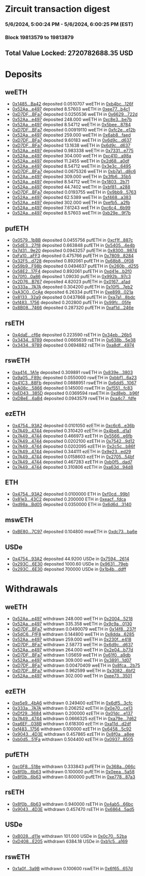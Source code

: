 # Zircuit transaction digest
### 5/6/2024, 5:00:24 PM - 5/6/2024, 6:00:25 PM (EST)
### Block 19813579 to 19813879

## Total Value Locked: 2720782688.35 USD

# Deposits
## weETH
- [0x1485...Ba42](https://etherscan.io/address/0x1485D8d88A665F8F7DDdEE701949138f61f4Ba42) deposited 0.0510707 weETH in [0xb4bc...126f](https://etherscan.io/tx/0x1485D8d88A665F8F7DDdEE701949138f61f4Ba42)
- [0x52Aa...e497](https://etherscan.io/address/0x52Aa899454998Be5b000Ad077a46Bbe360F4e497) deposited 8.57603 weETH in [0xee77...b4c1](https://etherscan.io/tx/0x52Aa899454998Be5b000Ad077a46Bbe360F4e497)
- [0xD7DF...BFa7](https://etherscan.io/address/0xD7DF7E085214743530afF339aFC420c7c720BFa7) deposited 0.0250536 weETH in [0x6629...722d](https://etherscan.io/tx/0xD7DF7E085214743530afF339aFC420c7c720BFa7)
- [0x52Aa...e497](https://etherscan.io/address/0x52Aa899454998Be5b000Ad077a46Bbe360F4e497) deposited 248.000 weETH in [0xc8e3...be7b](https://etherscan.io/tx/0x52Aa899454998Be5b000Ad077a46Bbe360F4e497)
- [0x52Aa...e497](https://etherscan.io/address/0x52Aa899454998Be5b000Ad077a46Bbe360F4e497) deposited 8.54712 weETH in [0x5bee...8784](https://etherscan.io/tx/0x52Aa899454998Be5b000Ad077a46Bbe360F4e497)
- [0xD7DF...BFa7](https://etherscan.io/address/0xD7DF7E085214743530afF339aFC420c7c720BFa7) deposited 0.00919110 weETH in [0xfc2e...e12b](https://etherscan.io/tx/0xD7DF7E085214743530afF339aFC420c7c720BFa7)
- [0x52Aa...e497](https://etherscan.io/address/0x52Aa899454998Be5b000Ad077a46Bbe360F4e497) deposited 259.000 weETH in [0x6ab8...faed](https://etherscan.io/tx/0x52Aa899454998Be5b000Ad077a46Bbe360F4e497)
- [0xD7DF...BFa7](https://etherscan.io/address/0xD7DF7E085214743530afF339aFC420c7c720BFa7) deposited 9.60183 weETH in [0x6d9c...d637](https://etherscan.io/tx/0xD7DF7E085214743530afF339aFC420c7c720BFa7)
- [0xD7DF...BFa7](https://etherscan.io/address/0xD7DF7E085214743530afF339aFC420c7c720BFa7) deposited 13.1638 weETH in [0x6d9c...d637](https://etherscan.io/tx/0xD7DF7E085214743530afF339aFC420c7c720BFa7)
- [0x52Aa...e497](https://etherscan.io/address/0x52Aa899454998Be5b000Ad077a46Bbe360F4e497) deposited 0.983338 weETH in [0x7331...e775](https://etherscan.io/tx/0x52Aa899454998Be5b000Ad077a46Bbe360F4e497)
- [0x52Aa...e497](https://etherscan.io/address/0x52Aa899454998Be5b000Ad077a46Bbe360F4e497) deposited 304.000 weETH in [0xc410...a98a](https://etherscan.io/tx/0x52Aa899454998Be5b000Ad077a46Bbe360F4e497)
- [0x52Aa...e497](https://etherscan.io/address/0x52Aa899454998Be5b000Ad077a46Bbe360F4e497) deposited 11.2455 weETH in [0x2d68...a0df](https://etherscan.io/tx/0x52Aa899454998Be5b000Ad077a46Bbe360F4e497)
- [0x52Aa...e497](https://etherscan.io/address/0x52Aa899454998Be5b000Ad077a46Bbe360F4e497) deposited 8.54712 weETH in [0x3e3c...6495](https://etherscan.io/tx/0x52Aa899454998Be5b000Ad077a46Bbe360F4e497)
- [0xD7DF...BFa7](https://etherscan.io/address/0xD7DF7E085214743530afF339aFC420c7c720BFa7) deposited 0.0675326 weETH in [0xb7a1...d8c6](https://etherscan.io/tx/0xD7DF7E085214743530afF339aFC420c7c720BFa7)
- [0x52Aa...e497](https://etherscan.io/address/0x52Aa899454998Be5b000Ad077a46Bbe360F4e497) deposited 309.000 weETH in [0x3fb6...35b5](https://etherscan.io/tx/0x52Aa899454998Be5b000Ad077a46Bbe360F4e497)
- [0x52Aa...e497](https://etherscan.io/address/0x52Aa899454998Be5b000Ad077a46Bbe360F4e497) deposited 8.54712 weETH in [0x1803...2b71](https://etherscan.io/tx/0x52Aa899454998Be5b000Ad077a46Bbe360F4e497)
- [0x52Aa...e497](https://etherscan.io/address/0x52Aa899454998Be5b000Ad077a46Bbe360F4e497) deposited 44.7402 weETH in [0xbf81...a288](https://etherscan.io/tx/0x52Aa899454998Be5b000Ad077a46Bbe360F4e497)
- [0xD7DF...BFa7](https://etherscan.io/address/0xD7DF7E085214743530afF339aFC420c7c720BFa7) deposited 0.0193755 weETH in [0x9bb9...5763](https://etherscan.io/tx/0xD7DF7E085214743530afF339aFC420c7c720BFa7)
- [0x52Aa...e497](https://etherscan.io/address/0x52Aa899454998Be5b000Ad077a46Bbe360F4e497) deposited 62.5389 weETH in [0xf468...a383](https://etherscan.io/tx/0x52Aa899454998Be5b000Ad077a46Bbe360F4e497)
- [0x52Aa...e497](https://etherscan.io/address/0x52Aa899454998Be5b000Ad077a46Bbe360F4e497) deposited 302.000 weETH in [0xefb5...a2fb](https://etherscan.io/tx/0x52Aa899454998Be5b000Ad077a46Bbe360F4e497)
- [0x52Aa...e497](https://etherscan.io/address/0x52Aa899454998Be5b000Ad077a46Bbe360F4e497) deposited 7.61243 weETH in [0xc6c4...6b99](https://etherscan.io/tx/0x52Aa899454998Be5b000Ad077a46Bbe360F4e497)
- [0x52Aa...e497](https://etherscan.io/address/0x52Aa899454998Be5b000Ad077a46Bbe360F4e497) deposited 8.57603 weETH in [0xb29e...9f7b](https://etherscan.io/tx/0x52Aa899454998Be5b000Ad077a46Bbe360F4e497)
## pufETH
- [0x0579...1bBB](https://etherscan.io/address/0x05793516C45F4A71A58bfB24Ef42774D73091bBB) deposited 0.0455756 pufETH in [0xcf1f...887c](https://etherscan.io/tx/0x05793516C45F4A71A58bfB24Ef42774D73091bBB)
- [0x5dE3...27f8](https://etherscan.io/address/0x5dE3D565722DFf94A5D9aD80344e400c114027f8) deposited 0.663848 pufETH in [0x5405...4e4b](https://etherscan.io/tx/0x5dE3D565722DFf94A5D9aD80344e400c114027f8)
- [0x7d31...9e20](https://etherscan.io/address/0x7d312833575df4E47767ac26821A133b27A79e20) deposited 0.0943257 pufETH in [0x8300...9874](https://etherscan.io/tx/0x7d312833575df4E47767ac26821A133b27A79e20)
- [0xFa10...aFF3](https://etherscan.io/address/0xFa1063e384c65B7db2fcA91814ECDEA7C359aFF3) deposited 0.475766 pufETH in [0x7809...8284](https://etherscan.io/tx/0xFa1063e384c65B7db2fcA91814ECDEA7C359aFF3)
- [0x32F5...d728](https://etherscan.io/address/0x32F55932Ac3dE4537781885c49EBA1DCE24ed728) deposited 0.892061 pufETH in [0x68b8...0f08](https://etherscan.io/tx/0x32F55932Ac3dE4537781885c49EBA1DCE24ed728)
- [0x59b9...F98b](https://etherscan.io/address/0x59b9D35F67fe1fBb993C3f1d6528469bB3AeF98b) deposited 0.0494637 pufETH in [0x260b...d255](https://etherscan.io/tx/0x59b9D35F67fe1fBb993C3f1d6528469bB3AeF98b)
- [0x58E2...17F4](https://etherscan.io/address/0x58E2e38d1970726b09B9Ca148F98f5d993C417F4) deposited 0.892061 pufETH in [0xd41e...b2f0](https://etherscan.io/tx/0x58E2e38d1970726b09B9Ca148F98f5d993C417F4)
- [0x70f0...0a86](https://etherscan.io/address/0x70f01011b43a00a0a9D90440e6835B0880F60a86) deposited 1.09030 pufETH in [0x992b...97c3](https://etherscan.io/tx/0x70f01011b43a00a0a9D90440e6835B0880F60a86)
- [0x2D76...B767](https://etherscan.io/address/0x2D76f5440f4a5073a6Cc2915c1318587846eB767) deposited 4.82023 pufETH in [0x0167...a1ad](https://etherscan.io/tx/0x2D76f5440f4a5073a6Cc2915c1318587846eB767)
- [0x333a...7A7A](https://etherscan.io/address/0x333a3CaBD01b819d7651A162E9D65983F8377A7A) deposited 0.304200 pufETH in [0x10f5...7eb2](https://etherscan.io/tx/0x333a3CaBD01b819d7651A162E9D65983F8377A7A)
- [0xA3C0...CcAe](https://etherscan.io/address/0xA3C0fd0b59457ad8B3Cb47993f7665d0d213CcAe) deposited 6.26334 pufETH in [0xe899...021a](https://etherscan.io/tx/0xA3C0fd0b59457ad8B3Cb47993f7665d0d213CcAe)
- [0x8133...32a9](https://etherscan.io/address/0x8133EdA6111363f19dFC607B7f9c77E299B232a9) deposited 0.0437868 pufETH in [0xa7a1...8bdc](https://etherscan.io/tx/0x8133EdA6111363f19dFC607B7f9c77E299B232a9)
- [0xf483...1756](https://etherscan.io/address/0xf48371A45ec8bCc4AF916DE23F5E9B4BDa5b1756) deposited 0.202800 pufETH in [0x99fc...05fe](https://etherscan.io/tx/0xf48371A45ec8bCc4AF916DE23F5E9B4BDa5b1756)
- [0x8B08...7466](https://etherscan.io/address/0x8B08465C3E54c8671b4255215683A6c8b3D27466) deposited 0.287320 pufETH in [0xaf1d...246e](https://etherscan.io/tx/0x8B08465C3E54c8671b4255215683A6c8b3D27466)
## rsETH
- [0x4daE...cf6e](https://etherscan.io/address/0x4daE741C81DABE5bb420FDC1bc91d2Ff6a41cf6e) deposited 0.223590 rsETH in [0x34eb...26b5](https://etherscan.io/tx/0x4daE741C81DABE5bb420FDC1bc91d2Ff6a41cf6e)
- [0x3434...9789](https://etherscan.io/address/0x34349c5569e7B846c3558961552D2202760A9789) deposited 0.0665639 rsETH in [0x638b...5e38](https://etherscan.io/tx/0x34349c5569e7B846c3558961552D2202760A9789)
- [0x3434...9789](https://etherscan.io/address/0x34349c5569e7B846c3558961552D2202760A9789) deposited 0.0694882 rsETH in [0xa8df...4974](https://etherscan.io/tx/0x34349c5569e7B846c3558961552D2202760A9789)
## rswETH
- [0xa414...1A1e](https://etherscan.io/address/0xa414ba8Cf5f4A740Ce2c6bC5c953eb4d49d01A1e) deposited 0.309891 rswETH in [0x839e...3803](https://etherscan.io/tx/0xa414ba8Cf5f4A740Ce2c6bC5c953eb4d49d01A1e)
- [0x9a05...F89c](https://etherscan.io/address/0x9a050a1Bb04Abf8635e96b63ee5FD735Fa26F89c) deposited 0.0550000 rswETH in [0xbbf1...6a23](https://etherscan.io/tx/0x9a050a1Bb04Abf8635e96b63ee5FD735Fa26F89c)
- [0x41C3...88Fb](https://etherscan.io/address/0x41C3FcE0DefbE5DDD6383a5E93a6455B637888Fb) deposited 0.0888951 rswETH in [0x6dd5...1067](https://etherscan.io/tx/0x41C3FcE0DefbE5DDD6383a5E93a6455B637888Fb)
- [0xA08c...5866](https://etherscan.io/address/0xA08cF7E0f5F29386d76E76154F722e1897425866) deposited 0.145000 rswETH in [0xf551...fc83](https://etherscan.io/tx/0xA08cF7E0f5F29386d76E76154F722e1897425866)
- [0xED43...385D](https://etherscan.io/address/0xED431AbC7C0bB292aa6466322Fa9Fd209101385D) deposited 0.0369594 rswETH in [0xd8eb...b96f](https://etherscan.io/tx/0xED431AbC7C0bB292aa6466322Fa9Fd209101385D)
- [0xDBeE...6aB4](https://etherscan.io/address/0xDBeE82Ac2e13315946842Be75328f9D750bA6aB4) deposited 0.0943579 rswETH in [0xa4c7...fdfe](https://etherscan.io/tx/0xDBeE82Ac2e13315946842Be75328f9D750bA6aB4)
## ezETH
- [0x4754...93A2](https://etherscan.io/address/0x47548b173887F69c5DcA922b1E40459a16CC93A2) deposited 0.0101050 ezETH in [0xc6c6...e36b](https://etherscan.io/tx/0x47548b173887F69c5DcA922b1E40459a16CC93A2)
- [0x7A49...4744](https://etherscan.io/address/0x7A493Be5c2ce014cD049Bf178a1ac0Db1B434744) deposited 0.310420 ezETH in [0x4be8...d1a1](https://etherscan.io/tx/0x7A493Be5c2ce014cD049Bf178a1ac0Db1B434744)
- [0x7A49...4744](https://etherscan.io/address/0x7A493Be5c2ce014cD049Bf178a1ac0Db1B434744) deposited 0.466973 ezETH in [0x5566...e6fb](https://etherscan.io/tx/0x7A493Be5c2ce014cD049Bf178a1ac0Db1B434744)
- [0x7A49...4744](https://etherscan.io/address/0x7A493Be5c2ce014cD049Bf178a1ac0Db1B434744) deposited 0.0202100 ezETH in [0x7542...9d12](https://etherscan.io/tx/0x7A493Be5c2ce014cD049Bf178a1ac0Db1B434744)
- [0x7A49...4744](https://etherscan.io/address/0x7A493Be5c2ce014cD049Bf178a1ac0Db1B434744) deposited 0.0202095 ezETH in [0x2c5c...b86f](https://etherscan.io/tx/0x7A493Be5c2ce014cD049Bf178a1ac0Db1B434744)
- [0x7A49...4744](https://etherscan.io/address/0x7A493Be5c2ce014cD049Bf178a1ac0Db1B434744) deposited 0.344111 ezETH in [0x9e23...ed29](https://etherscan.io/tx/0x7A493Be5c2ce014cD049Bf178a1ac0Db1B434744)
- [0x7A49...4744](https://etherscan.io/address/0x7A493Be5c2ce014cD049Bf178a1ac0Db1B434744) deposited 0.0158603 ezETH in [0x2705...54bf](https://etherscan.io/tx/0x7A493Be5c2ce014cD049Bf178a1ac0Db1B434744)
- [0x7A49...4744](https://etherscan.io/address/0x7A493Be5c2ce014cD049Bf178a1ac0Db1B434744) deposited 0.467283 ezETH in [0xb0f5...dad7](https://etherscan.io/tx/0x7A493Be5c2ce014cD049Bf178a1ac0Db1B434744)
- [0x7A49...4744](https://etherscan.io/address/0x7A493Be5c2ce014cD049Bf178a1ac0Db1B434744) deposited 0.310806 ezETH in [0xa63d...94d8](https://etherscan.io/tx/0x7A493Be5c2ce014cD049Bf178a1ac0Db1B434744)
## ETH
- [0x4754...93A2](https://etherscan.io/address/0x47548b173887F69c5DcA922b1E40459a16CC93A2) deposited 0.0100000 ETH in [0xf0cd...99b1](https://etherscan.io/tx/0x47548b173887F69c5DcA922b1E40459a16CC93A2)
- [0x81e3...43C2](https://etherscan.io/address/0x81e34639DEd2Fc0ce0B46609eA41c5897f8143C2) deposited 0.200000 ETH in [0xeacf...fdca](https://etherscan.io/tx/0x81e34639DEd2Fc0ce0B46609eA41c5897f8143C2)
- [0xd98a...Bd05](https://etherscan.io/address/0xd98ac9E061071897EAFf6911b7583561C266Bd05) deposited 0.0350000 ETH in [0x6d6d...3140](https://etherscan.io/tx/0xd98ac9E061071897EAFf6911b7583561C266Bd05)
## mswETH
- [0xBE80...7C97](https://etherscan.io/address/0xBE805E608dbF4345109047213fa94e14d3B97C97) deposited 0.104800 mswETH in [0xdc73...ba6e](https://etherscan.io/tx/0xBE805E608dbF4345109047213fa94e14d3B97C97)
## USDe
- [0x4754...93A2](https://etherscan.io/address/0x47548b173887F69c5DcA922b1E40459a16CC93A2) deposited 44.9200 USDe in [0x7594...2614](https://etherscan.io/tx/0x47548b173887F69c5DcA922b1E40459a16CC93A2)
- [0x293C...6E30](https://etherscan.io/address/0x293C6937D8D82e05B01335F7B33FBA0c8e256E30) deposited 1000.60 USDe in [0x9631...79eb](https://etherscan.io/tx/0x293C6937D8D82e05B01335F7B33FBA0c8e256E30)
- [0x293C...6E30](https://etherscan.io/address/0x293C6937D8D82e05B01335F7B33FBA0c8e256E30) deposited 700000 USDe in [0x1b4b...ddff](https://etherscan.io/tx/0x293C6937D8D82e05B01335F7B33FBA0c8e256E30)
# Withdrawals
## weETH
- [0x52Aa...e497](https://etherscan.io/address/0x52Aa899454998Be5b000Ad077a46Bbe360F4e497) withdrawn 248.000 weETH in [0x2004...5218](https://etherscan.io/tx/0x52Aa899454998Be5b000Ad077a46Bbe360F4e497)
- [0x52Aa...e497](https://etherscan.io/address/0x52Aa899454998Be5b000Ad077a46Bbe360F4e497) withdrawn 335.358 weETH in [0x9c9a...0130](https://etherscan.io/tx/0x52Aa899454998Be5b000Ad077a46Bbe360F4e497)
- [0xD7DF...BFa7](https://etherscan.io/address/0xD7DF7E085214743530afF339aFC420c7c720BFa7) withdrawn 0.0490079 weETH in [0x14f8...237f](https://etherscan.io/tx/0xD7DF7E085214743530afF339aFC420c7c720BFa7)
- [0x5dC6...FfF8](https://etherscan.io/address/0x5dC6155265575b0BB2141F7176456F255077FfF8) withdrawn 0.144800 weETH in [0x8dda...6285](https://etherscan.io/tx/0x5dC6155265575b0BB2141F7176456F255077FfF8)
- [0x52Aa...e497](https://etherscan.io/address/0x52Aa899454998Be5b000Ad077a46Bbe360F4e497) withdrawn 259.000 weETH in [0x230f...e418](https://etherscan.io/tx/0x52Aa899454998Be5b000Ad077a46Bbe360F4e497)
- [0xD7DF...BFa7](https://etherscan.io/address/0xD7DF7E085214743530afF339aFC420c7c720BFa7) withdrawn 2.58773 weETH in [0x6d9c...d637](https://etherscan.io/tx/0xD7DF7E085214743530afF339aFC420c7c720BFa7)
- [0x52Aa...e497](https://etherscan.io/address/0x52Aa899454998Be5b000Ad077a46Bbe360F4e497) withdrawn 264.000 weETH in [0x2e04...b77d](https://etherscan.io/tx/0x52Aa899454998Be5b000Ad077a46Bbe360F4e497)
- [0xD7DF...BFa7](https://etherscan.io/address/0xD7DF7E085214743530afF339aFC420c7c720BFa7) withdrawn 1.05659 weETH in [0x61f0...a9db](https://etherscan.io/tx/0xD7DF7E085214743530afF339aFC420c7c720BFa7)
- [0x52Aa...e497](https://etherscan.io/address/0x52Aa899454998Be5b000Ad077a46Bbe360F4e497) withdrawn 309.000 weETH in [0x3891...1d07](https://etherscan.io/tx/0x52Aa899454998Be5b000Ad077a46Bbe360F4e497)
- [0xD7DF...BFa7](https://etherscan.io/address/0xD7DF7E085214743530afF339aFC420c7c720BFa7) withdrawn 0.00470409 weETH in [0x8fca...2b75](https://etherscan.io/tx/0xD7DF7E085214743530afF339aFC420c7c720BFa7)
- [0xD7DF...BFa7](https://etherscan.io/address/0xD7DF7E085214743530afF339aFC420c7c720BFa7) withdrawn 0.962599 weETH in [0x3082...6bf2](https://etherscan.io/tx/0xD7DF7E085214743530afF339aFC420c7c720BFa7)
- [0x52Aa...e497](https://etherscan.io/address/0x52Aa899454998Be5b000Ad077a46Bbe360F4e497) withdrawn 302.000 weETH in [0xee73...3501](https://etherscan.io/tx/0x52Aa899454998Be5b000Ad077a46Bbe360F4e497)
## ezETH
- [0xe5e9...4bA6](https://etherscan.io/address/0xe5e9FfE707Ee071998340972AF6fb178f5C64bA6) withdrawn 0.249400 ezETH in [0x6df5...3cfc](https://etherscan.io/tx/0xe5e9FfE707Ee071998340972AF6fb178f5C64bA6)
- [0x333a...7A7A](https://etherscan.io/address/0x333a3CaBD01b819d7651A162E9D65983F8377A7A) withdrawn 0.206252 ezETH in [0x0e70...ce13](https://etherscan.io/tx/0x333a3CaBD01b819d7651A162E9D65983F8377A7A)
- [0xDf29...3684](https://etherscan.io/address/0xDf29Ee8F6D1b407808Eb0270f5b128DC28303684) withdrawn 0.200000 ezETH in [0x01dc...e137](https://etherscan.io/tx/0xDf29Ee8F6D1b407808Eb0270f5b128DC28303684)
- [0x7A49...4744](https://etherscan.io/address/0x7A493Be5c2ce014cD049Bf178a1ac0Db1B434744) withdrawn 0.0666325 ezETH in [0xa79e...7d62](https://etherscan.io/tx/0x7A493Be5c2ce014cD049Bf178a1ac0Db1B434744)
- [0xa6EF...038B](https://etherscan.io/address/0xa6EFa16129D1AFb342dcfB181a067ceE7b46038B) withdrawn 0.618300 ezETH in [0xa11d...d2df](https://etherscan.io/tx/0xa6EFa16129D1AFb342dcfB181a067ceE7b46038B)
- [0xf483...1756](https://etherscan.io/address/0xf48371A45ec8bCc4AF916DE23F5E9B4BDa5b1756) withdrawn 0.100000 ezETH in [0x6458...5c92](https://etherscan.io/tx/0xf48371A45ec8bCc4AF916DE23F5E9B4BDa5b1756)
- [0x9043...4D3E](https://etherscan.io/address/0x9043358359ab186F57Fc55FFD998cB02D4854D3E) withdrawn 0.457865 ezETH in [0x8f0a...a8ee](https://etherscan.io/tx/0x9043358359ab186F57Fc55FFD998cB02D4854D3E)
- [0xb0d5...51Fa](https://etherscan.io/address/0xb0d590Fc25565cA147B565a6d5e834384fCf51Fa) withdrawn 0.504400 ezETH in [0x0937...8505](https://etherscan.io/tx/0xb0d590Fc25565cA147B565a6d5e834384fCf51Fa)
## pufETH
- [0xc0F8...518e](https://etherscan.io/address/0xc0F86396Bde14Bb5c4a0F96Cc3142c79966F518e) withdrawn 0.333843 pufETH in [0x368a...066c](https://etherscan.io/tx/0xc0F86396Bde14Bb5c4a0F96Cc3142c79966F518e)
- [0x8f0b...6b63](https://etherscan.io/address/0x8f0b918c9401E8b32994766e5CbD193a53B36b63) withdrawn 0.100000 pufETH in [0x0eea...5a58](https://etherscan.io/tx/0x8f0b918c9401E8b32994766e5CbD193a53B36b63)
- [0x8f0b...6b63](https://etherscan.io/address/0x8f0b918c9401E8b32994766e5CbD193a53B36b63) withdrawn 0.800000 pufETH in [0xe778...87a3](https://etherscan.io/tx/0x8f0b918c9401E8b32994766e5CbD193a53B36b63)
## rsETH
- [0x8f0b...6b63](https://etherscan.io/address/0x8f0b918c9401E8b32994766e5CbD193a53B36b63) withdrawn 0.940000 rsETH in [0x4ab5...66bc](https://etherscan.io/tx/0x8f0b918c9401E8b32994766e5CbD193a53B36b63)
- [0x9043...4D3E](https://etherscan.io/address/0x9043358359ab186F57Fc55FFD998cB02D4854D3E) withdrawn 0.457470 rsETH in [0x6864...5ad5](https://etherscan.io/tx/0x9043358359ab186F57Fc55FFD998cB02D4854D3E)
## USDe
- [0xB028...d11e](https://etherscan.io/address/0xB028415eF3B663e68baD1069Fc991d64179ad11e) withdrawn 101.000 USDe in [0x0c70...52ba](https://etherscan.io/tx/0xB028415eF3B663e68baD1069Fc991d64179ad11e)
- [0xD408...E205](https://etherscan.io/address/0xD408c5DdcBf297dcAa745009277007429719E205) withdrawn 6384.18 USDe in [0xb1c5...a169](https://etherscan.io/tx/0xD408c5DdcBf297dcAa745009277007429719E205)
## rswETH
- [0x1a0f...3a9B](https://etherscan.io/address/0x1a0f02F2C4e2C49642b0480Aa9bCb0D9B36D3a9B) withdrawn 0.100600 rswETH in [0x6f65...657d](https://etherscan.io/tx/0x1a0f02F2C4e2C49642b0480Aa9bCb0D9B36D3a9B)
